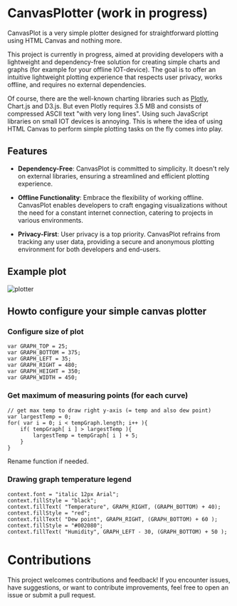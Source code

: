 # CanvasPlotter (work in progress) #
CanvasPlot is a very simple plotter designed for straightforward plotting using HTML Canvas and nothing more. 

This project is currently in progress, aimed at providing developers with a lightweight and dependency-free solution for creating simple charts and graphs (for example for your offline IOT-device). The goal is to offer an intuitive lightweight plotting experience that respects user privacy, works offline, and requires no external dependencies.

Of course, there are the well-known charting libraries such as [Plotly](https://github.com/plotly/plotly.js), Chart.js and D3.js. But even Plotly requires 3.5 MB and consists of compressed ASCII text "with very long lines". Using such JavaScript libraries on small IOT devices is annoying. This is where the idea of using HTML Canvas to perform simple plotting tasks on the fly comes into play.


## Features ##

- **Dependency-Free**: CanvasPlot is committed to simplicity. It doesn't rely on external libraries, ensuring a streamlined and efficient plotting experience.

- **Offline Functionality**: Embrace the flexibility of working offline. CanvasPlot enables developers to craft engaging visualizations without the need for a constant internet connection, catering to projects in various environments.

- **Privacy-First**: User privacy is a top priority. CanvasPlot refrains from tracking any user data, providing a secure and anonymous plotting environment for both developers and end-users.


## Example plot ##

![plotter](https://github.com/oliolioli/CanvasPlotter/assets/4264535/85bb7ab8-ddd7-4eae-87b7-21f63dfb4fe2)


## Howto configure your simple canvas plotter ##

### Configure size of plot ###

```
var GRAPH_TOP = 25;
var GRAPH_BOTTOM = 375; 
var GRAPH_LEFT = 35;
var GRAPH_RIGHT = 480;   
var GRAPH_HEIGHT = 350; 
var GRAPH_WIDTH = 450;
```

### Get maximum of measuring points (for each curve) ###

```
// get max temp to draw right y-axis (= temp and also dew point)
var largestTemp = 0;  
for( var i = 0; i < tempGraph.length; i++ ){  
    if( tempGraph[ i ] > largestTemp ){  
        largestTemp = tempGraph[ i ] + 5;  
    }  
}
```

Rename function if needed.


### Drawing graph temperature legend ###

```
context.font = "italic 12px Arial";  
context.fillStyle = "black";
context.fillText( "Temperature", GRAPH_RIGHT, (GRAPH_BOTTOM) + 40);
context.fillStyle = "red";  
context.fillText( "Dew point", GRAPH_RIGHT, (GRAPH_BOTTOM) + 60 );
context.fillStyle = "#002080";  
context.fillText( "Humidity", GRAPH_LEFT - 30, (GRAPH_BOTTOM) + 50 );
```

# Contributions #
This project welcomes contributions and feedback! If you encounter issues, have suggestions, or want to contribute improvements, feel free to open an issue or submit a pull request.
